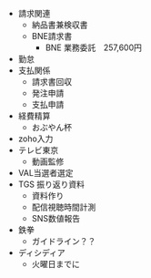 * 請求関連
	* 納品書兼検収書
	* BNE請求書
		* BNE 業務委託　257,600円 
* 勤怠
* 支払関係
	* 請求書回収
	* 発注申請
	* 支払申請
* 経費精算
	* おぶやん杯
* zoho入力
* テレビ東京
	* 動画監修
* VAL当選者選定
* TGS 振り返り資料
	* 資料作り
	* 配信視聴時間計測
	* SNS数値報告
* 鉄拳
	* ガイドライン？？
* ディシディア
	* 火曜日までに